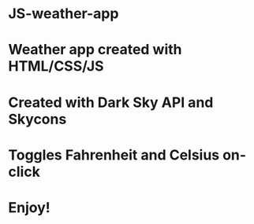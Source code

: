 # JS-weather-app
# Weather app created with HTML/CSS/JS
# Created with Dark Sky API and Skycons
# Toggles Fahrenheit and Celsius on-click
# Enjoy!
